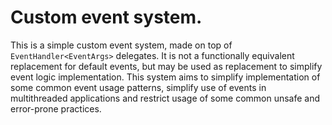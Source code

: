 # Custom event system.

This is a simple custom event system, made on top of `EventHandler<EventArgs>` delegates.
It is not a functionally equivalent replacement for default events, but may be used as replacement to simplify event logic implementation.
This system aims to simplify implementation of some common event usage patterns, simplify use of events in multithreaded applications and restrict usage of some common unsafe and error-prone practices.